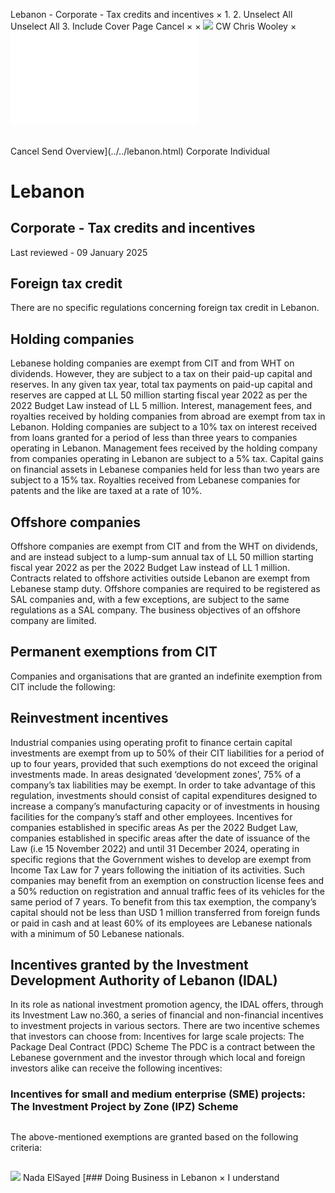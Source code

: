 Lebanon - Corporate - Tax credits and incentives
×
1.
2.
Unselect All
Unselect All
3.
Include Cover Page
Cancel
×
×
![](../../-/media/world-wide-tax-summaries/attachments/global---chris-wooley.ashx%3Frev=ac5e5f3223b34096b1afc2a6009c7320&revision=ac5e5f32-23b3-4096-b1af-c2a6009c7320&hash=859B7ADC84DC2CBEC9760E9E6EE7DE6D0A8BFCDF)
CW
Chris Wooley
×
![](tax-credits-and-incentives.html)
######
Cancel
Send
Overview](../../lebanon.html)
Corporate
Individual
# Lebanon
## Corporate - Tax credits and incentives
Last reviewed - 09 January 2025
## Foreign tax credit
There are no specific regulations concerning foreign tax credit in Lebanon.
## Holding companies
Lebanese holding companies are exempt from CIT and from WHT on dividends. However, they are subject to a tax on their paid-up capital and reserves. In any given tax year, total tax payments on paid-up capital and reserves are capped at LL 50 million starting fiscal year 2022 as per the 2022 Budget Law instead of LL 5 million.
Interest, management fees, and royalties received by holding companies from abroad are exempt from tax in Lebanon.
Holding companies are subject to a 10% tax on interest received from loans granted for a period of less than three years to companies operating in Lebanon. Management fees received by the holding company from companies operating in Lebanon are subject to a 5% tax. Capital gains on financial assets in Lebanese companies held for less than two years are subject to a 15% tax. Royalties received from Lebanese companies for patents and the like are taxed at a rate of 10%.
## Offshore companies
Offshore companies are exempt from CIT and from the WHT on dividends, and are instead subject to a lump-sum annual tax of LL 50 million starting fiscal year 2022 as per the 2022 Budget Law instead of LL 1 million. Contracts related to offshore activities outside Lebanon are exempt from Lebanese stamp duty.
Offshore companies are required to be registered as SAL companies and, with a few exceptions, are subject to the same regulations as a SAL company. The business objectives of an offshore company are limited.
## Permanent exemptions from CIT
Companies and organisations that are granted an indefinite exemption from CIT include the following:
##
## Reinvestment incentives
Industrial companies using operating profit to finance certain capital investments are exempt from up to 50% of their CIT liabilities for a period of up to four years, provided that such exemptions do not exceed the original investments made. In areas designated ‘development zones’, 75% of a company’s tax liabilities may be exempt.
In order to take advantage of this regulation, investments should consist of capital expenditures designed to increase a company’s manufacturing capacity or of investments in housing facilities for the company’s staff and other employees.
Incentives for companies established in specific areas
As per the 2022 Budget Law, companies established in specific areas after the date of issuance of the Law (i.e 15 November 2022) and until 31 December 2024, operating in specific regions that the Government wishes to develop are exempt from Income Tax Law for 7 years following the initiation of its activities. Such companies may benefit from an exemption on construction license fees and a 50% reduction on registration and annual traffic fees of its vehicles for the same period of 7 years.
To benefit from this tax exemption, the company’s capital should not be less than USD 1 million transferred from foreign funds or paid in cash and at least 60% of its employees are Lebanese nationals with a minimum of 50 Lebanese nationals.
## Incentives granted by the Investment Development Authority of Lebanon (IDAL)
In its role as national investment promotion agency, the IDAL offers, through its Investment Law no.360, a series of financial and non-financial incentives to investment projects in various sectors. There are two incentive schemes that investors can choose from:
Incentives for large scale projects: The Package Deal Contract (PDC) Scheme
The PDC is a contract between the Lebanese government and the investor through which local and foreign investors alike can receive the following incentives:
### **Incentives for small and medium enterprise (SME) projects: The Investment Project by Zone (IPZ) Scheme**
##
The above-mentioned exemptions are granted based on the following criteria:
##
![](../../-/media/world-wide-tax-summaries/attachments/lebanon---nadaelsayed.ashx%3Frev=a44191e17bdd448387370d6202f9b13f&revision=a44191e1-7bdd-4483-8737-0d6202f9b13f&hash=D875F986376D33C5295B269AEFCBB84BBCA8D1A0)
Nada ElSayed
[### Doing Business in Lebanon
×
I understand
